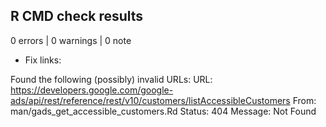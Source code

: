 ## R CMD check results

0 errors | 0 warnings | 0 note

* Fix links:

 Found the following (possibly) invalid URLs:
    URL: https://developers.google.com/google-ads/api/rest/reference/rest/v10/customers/listAccessibleCustomers
      From: man/gads_get_accessible_customers.Rd
      Status: 404
      Message: Not Found
